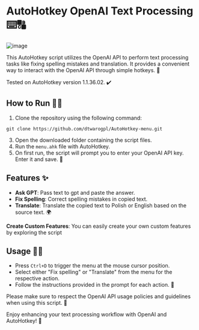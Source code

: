 # AutoHotkey OpenAI Text Processing ⌨️🔠

![image](https://github.com/user-attachments/assets/25ff8862-aa31-4e00-acac-d20becc7aab5)


This AutoHotkey script utilizes the OpenAI API to perform text processing tasks like fixing spelling mistakes and translation. It provides a convenient way to interact with the OpenAI API through simple hotkeys. 🚀

Tested on AutoHotkey version 1.1.36.02. ✔️

## How to Run 🏃‍♂️

1. Clone the repository using the following command:
```
git clone https://github.com/dtwarogpl/AutoHotkey-menu.git
```
3. Open the downloaded folder containing the script files.
4. Run the `menu.ahk` file with AutoHotkey.
5. On first run, the script will prompt you to enter your OpenAI API key. Enter it and save. 🔑

## Features ✨

- **Ask GPT**: Pass text to gpt and paste the answer.
- **Fix Spelling**: Correct spelling mistakes in copied text.
- **Translate**: Translate the copied text to Polish or English based on the source text. 🌍

**Create Custom Features**: You can easily create your own custom features by exploring the script 

## Usage 🧑‍💻

- Press `Ctrl+D` to trigger the menu at the mouse cursor position.
- Select either "Fix spelling" or "Translate" from the menu for the respective action.
- Follow the instructions provided in the prompt for each action. 📝

Please make sure to respect the OpenAI API usage policies and guidelines when using this script. 🤖

Enjoy enhancing your text processing workflow with OpenAI and AutoHotkey! 🎉
